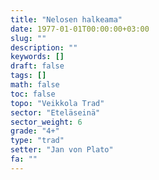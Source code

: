 ```yaml
---
title: "Nelosen halkeama"
date: 1977-01-01T00:00:00+03:00
slug: ""
description: ""
keywords: []
draft: false
tags: []
math: false
toc: false
topo: "Veikkola Trad"
sector: "Eteläseinä"
sector_weight: 6
grade: "4+"
type: "trad"
setter: "Jan von Plato"
fa: ""
---
```


